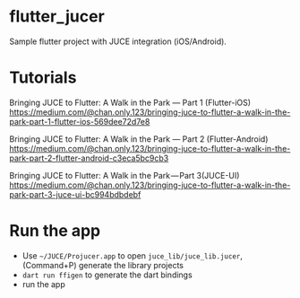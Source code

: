 # flutter_jucer

Sample flutter project with JUCE integration (iOS/Android).

# Tutorials

Bringing JUCE to Flutter: A Walk in the Park — Part 1 (Flutter-iOS) <br />
https://medium.com/@chan.only.123/bringing-juce-to-flutter-a-walk-in-the-park-part-1-flutter-ios-569dee72d7e8

Bringing JUCE to Flutter: A Walk in the Park — Part 2 (Flutter-Android) <br />
https://medium.com/@chan.only.123/bringing-juce-to-flutter-a-walk-in-the-park-part-2-flutter-android-c3eca5bc9cb3

Bringing JUCE to Flutter: A Walk in the Park — Part 3(JUCE-UI) <br />
https://medium.com/@chan.only.123/bringing-juce-to-flutter-a-walk-in-the-park-part-3-juce-ui-bc994bdbdebf

# Run the app
- Use `~/JUCE/Projucer.app` to open `juce_lib/juce_lib.jucer`, (Command+P) generate the library projects
- `dart run ffigen` to generate the dart bindings
- run the app
